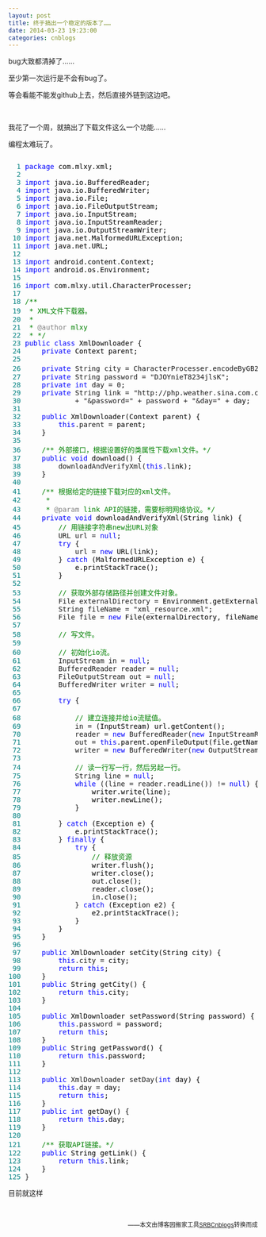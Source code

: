 ```yaml
---
layout: post
title: 终于搞出一个稳定的版本了……
date: 2014-03-23 19:23:00
categories: cnblogs
---
```


<p>bug大致都清掉了&hellip;&hellip;</p>
<p>至少第一次运行是不会有bug了。</p>
<p>等会看能不能发github上去，然后直接外链到这边吧。</p>
<p>&nbsp;</p>
<p>我花了一个周，就搞出了下载文件这么一个功能&hellip;&hellip;</p>
<p>编程太难玩了。</p>
<div class="cnblogs_code" onclick="cnblogs_code_show('8eb4b42b-81ac-4a6a-a20d-2050264b0a20')"><img id="code_img_closed_8eb4b42b-81ac-4a6a-a20d-2050264b0a20" class="code_img_closed" src="http://images.cnblogs.com/OutliningIndicators/ContractedBlock.gif" alt="" /><img id="code_img_opened_8eb4b42b-81ac-4a6a-a20d-2050264b0a20" class="code_img_opened" style="display: none;" onclick="cnblogs_code_hide('8eb4b42b-81ac-4a6a-a20d-2050264b0a20',event)" src="http://images.cnblogs.com/OutliningIndicators/ExpandedBlockStart.gif" alt="" />
<div id="cnblogs_code_open_8eb4b42b-81ac-4a6a-a20d-2050264b0a20" class="cnblogs_code_hide">
<pre><span style="color: #008080;">  1</span> <span style="color: #0000ff;">package</span><span style="color: #000000;"> com.mlxy.xml;
</span><span style="color: #008080;">  2</span> 
<span style="color: #008080;">  3</span> <span style="color: #0000ff;">import</span><span style="color: #000000;"> java.io.BufferedReader;
</span><span style="color: #008080;">  4</span> <span style="color: #0000ff;">import</span><span style="color: #000000;"> java.io.BufferedWriter;
</span><span style="color: #008080;">  5</span> <span style="color: #0000ff;">import</span><span style="color: #000000;"> java.io.File;
</span><span style="color: #008080;">  6</span> <span style="color: #0000ff;">import</span><span style="color: #000000;"> java.io.FileOutputStream;
</span><span style="color: #008080;">  7</span> <span style="color: #0000ff;">import</span><span style="color: #000000;"> java.io.InputStream;
</span><span style="color: #008080;">  8</span> <span style="color: #0000ff;">import</span><span style="color: #000000;"> java.io.InputStreamReader;
</span><span style="color: #008080;">  9</span> <span style="color: #0000ff;">import</span><span style="color: #000000;"> java.io.OutputStreamWriter;
</span><span style="color: #008080;"> 10</span> <span style="color: #0000ff;">import</span><span style="color: #000000;"> java.net.MalformedURLException;
</span><span style="color: #008080;"> 11</span> <span style="color: #0000ff;">import</span><span style="color: #000000;"> java.net.URL;
</span><span style="color: #008080;"> 12</span> 
<span style="color: #008080;"> 13</span> <span style="color: #0000ff;">import</span><span style="color: #000000;"> android.content.Context;
</span><span style="color: #008080;"> 14</span> <span style="color: #0000ff;">import</span><span style="color: #000000;"> android.os.Environment;
</span><span style="color: #008080;"> 15</span> 
<span style="color: #008080;"> 16</span> <span style="color: #0000ff;">import</span><span style="color: #000000;"> com.mlxy.util.CharacterProcesser;
</span><span style="color: #008080;"> 17</span> 
<span style="color: #008080;"> 18</span> <span style="color: #008000;">/**</span> 
<span style="color: #008080;"> 19</span> <span style="color: #008000;"> * XML文件下载器。
</span><span style="color: #008080;"> 20</span> <span style="color: #008000;"> * 
</span><span style="color: #008080;"> 21</span> <span style="color: #008000;"> * </span><span style="color: #808080;">@author</span><span style="color: #008000;"> mlxy
</span><span style="color: #008080;"> 22</span> <span style="color: #008000;"> * </span><span style="color: #008000;">*/</span>
<span style="color: #008080;"> 23</span> <span style="color: #0000ff;">public</span> <span style="color: #0000ff;">class</span><span style="color: #000000;"> XmlDownloader {
</span><span style="color: #008080;"> 24</span>     <span style="color: #0000ff;">private</span><span style="color: #000000;"> Context parent;
</span><span style="color: #008080;"> 25</span>     
<span style="color: #008080;"> 26</span>     <span style="color: #0000ff;">private</span> String city = CharacterProcesser.encodeByGB2312("南昌"<span style="color: #000000;">);
</span><span style="color: #008080;"> 27</span>     <span style="color: #0000ff;">private</span> String password = "DJOYnieT8234jlsK"<span style="color: #000000;">;
</span><span style="color: #008080;"> 28</span>     <span style="color: #0000ff;">private</span> <span style="color: #0000ff;">int</span> day = 0<span style="color: #000000;">;
</span><span style="color: #008080;"> 29</span>     <span style="color: #0000ff;">private</span> String link = "http://php.weather.sina.com.cn/xml.php?city=" +<span style="color: #000000;"> city
</span><span style="color: #008080;"> 30</span>             + "&amp;password=" + password + "&amp;day=" +<span style="color: #000000;"> day;
</span><span style="color: #008080;"> 31</span>     
<span style="color: #008080;"> 32</span>     <span style="color: #0000ff;">public</span><span style="color: #000000;"> XmlDownloader(Context parent) {
</span><span style="color: #008080;"> 33</span>         <span style="color: #0000ff;">this</span>.parent =<span style="color: #000000;"> parent;
</span><span style="color: #008080;"> 34</span> <span style="color: #000000;">    }
</span><span style="color: #008080;"> 35</span>     
<span style="color: #008080;"> 36</span>     <span style="color: #008000;">/**</span><span style="color: #008000;"> 外部接口，根据设置好的类属性下载xml文件。</span><span style="color: #008000;">*/</span>
<span style="color: #008080;"> 37</span>     <span style="color: #0000ff;">public</span> <span style="color: #0000ff;">void</span><span style="color: #000000;"> download() {
</span><span style="color: #008080;"> 38</span>         downloadAndVerifyXml(<span style="color: #0000ff;">this</span><span style="color: #000000;">.link);
</span><span style="color: #008080;"> 39</span> <span style="color: #000000;">    }
</span><span style="color: #008080;"> 40</span>     
<span style="color: #008080;"> 41</span>     <span style="color: #008000;">/**</span><span style="color: #008000;"> 根据给定的链接下载对应的xml文件。
</span><span style="color: #008080;"> 42</span> <span style="color: #008000;">     * 
</span><span style="color: #008080;"> 43</span> <span style="color: #008000;">     * </span><span style="color: #808080;">@param</span><span style="color: #008000;"> link API的链接，需要标明网络协议。</span><span style="color: #008000;">*/</span>
<span style="color: #008080;"> 44</span>     <span style="color: #0000ff;">private</span> <span style="color: #0000ff;">void</span><span style="color: #000000;"> downloadAndVerifyXml(String link) {
</span><span style="color: #008080;"> 45</span>         <span style="color: #008000;">//</span><span style="color: #008000;"> 用链接字符串new出URL对象</span>
<span style="color: #008080;"> 46</span>         URL url = <span style="color: #0000ff;">null</span><span style="color: #000000;">;
</span><span style="color: #008080;"> 47</span>         <span style="color: #0000ff;">try</span><span style="color: #000000;"> {
</span><span style="color: #008080;"> 48</span>             url = <span style="color: #0000ff;">new</span><span style="color: #000000;"> URL(link);
</span><span style="color: #008080;"> 49</span>         } <span style="color: #0000ff;">catch</span><span style="color: #000000;"> (MalformedURLException e) {
</span><span style="color: #008080;"> 50</span> <span style="color: #000000;">            e.printStackTrace();
</span><span style="color: #008080;"> 51</span> <span style="color: #000000;">        }
</span><span style="color: #008080;"> 52</span> 
<span style="color: #008080;"> 53</span>         <span style="color: #008000;">//</span><span style="color: #008000;"> 获取外部存储路径并创建文件对象。</span>
<span style="color: #008080;"> 54</span>         File externalDirectory =<span style="color: #000000;"> Environment.getExternalStorageDirectory();
</span><span style="color: #008080;"> 55</span>         String fileName = "xml_resource.xml"<span style="color: #000000;">;
</span><span style="color: #008080;"> 56</span>         File file = <span style="color: #0000ff;">new</span><span style="color: #000000;"> File(externalDirectory, fileName);
</span><span style="color: #008080;"> 57</span> 
<span style="color: #008080;"> 58</span>         <span style="color: #008000;">//</span><span style="color: #008000;"> 写文件。
</span><span style="color: #008080;"> 59</span>         
<span style="color: #008080;"> 60</span>         <span style="color: #008000;">//</span><span style="color: #008000;"> 初始化io流。</span>
<span style="color: #008080;"> 61</span>         InputStream in = <span style="color: #0000ff;">null</span><span style="color: #000000;">;
</span><span style="color: #008080;"> 62</span>         BufferedReader reader = <span style="color: #0000ff;">null</span><span style="color: #000000;">;
</span><span style="color: #008080;"> 63</span>         FileOutputStream out = <span style="color: #0000ff;">null</span><span style="color: #000000;">;
</span><span style="color: #008080;"> 64</span>         BufferedWriter writer = <span style="color: #0000ff;">null</span><span style="color: #000000;">;
</span><span style="color: #008080;"> 65</span>         
<span style="color: #008080;"> 66</span>         <span style="color: #0000ff;">try</span><span style="color: #000000;"> {
</span><span style="color: #008080;"> 67</span>             
<span style="color: #008080;"> 68</span>             <span style="color: #008000;">//</span><span style="color: #008000;"> 建立连接并给io流赋值。</span>
<span style="color: #008080;"> 69</span>             in =<span style="color: #000000;"> (InputStream) url.getContent();
</span><span style="color: #008080;"> 70</span>             reader = <span style="color: #0000ff;">new</span> BufferedReader(<span style="color: #0000ff;">new</span> InputStreamReader(in, "iso-8859-1"<span style="color: #000000;">));
</span><span style="color: #008080;"> 71</span>             out = <span style="color: #0000ff;">this</span><span style="color: #000000;">.parent.openFileOutput(file.getName(), Context.MODE_PRIVATE);
</span><span style="color: #008080;"> 72</span>             writer = <span style="color: #0000ff;">new</span> BufferedWriter(<span style="color: #0000ff;">new</span> OutputStreamWriter(out, "iso-8859-1"<span style="color: #000000;">));
</span><span style="color: #008080;"> 73</span>             
<span style="color: #008080;"> 74</span>             <span style="color: #008000;">//</span><span style="color: #008000;"> 读一行写一行，然后另起一行。</span>
<span style="color: #008080;"> 75</span>             String line = <span style="color: #0000ff;">null</span><span style="color: #000000;">;
</span><span style="color: #008080;"> 76</span>             <span style="color: #0000ff;">while</span> ((line = reader.readLine()) != <span style="color: #0000ff;">null</span><span style="color: #000000;">) {
</span><span style="color: #008080;"> 77</span> <span style="color: #000000;">                writer.write(line);
</span><span style="color: #008080;"> 78</span> <span style="color: #000000;">                writer.newLine();
</span><span style="color: #008080;"> 79</span> <span style="color: #000000;">            }
</span><span style="color: #008080;"> 80</span>             
<span style="color: #008080;"> 81</span>         } <span style="color: #0000ff;">catch</span><span style="color: #000000;"> (Exception e) {
</span><span style="color: #008080;"> 82</span> <span style="color: #000000;">            e.printStackTrace();
</span><span style="color: #008080;"> 83</span>         } <span style="color: #0000ff;">finally</span><span style="color: #000000;"> {
</span><span style="color: #008080;"> 84</span>             <span style="color: #0000ff;">try</span><span style="color: #000000;"> {
</span><span style="color: #008080;"> 85</span>                 <span style="color: #008000;">//</span><span style="color: #008000;"> 释放资源</span>
<span style="color: #008080;"> 86</span> <span style="color: #000000;">                writer.flush();
</span><span style="color: #008080;"> 87</span> <span style="color: #000000;">                writer.close();
</span><span style="color: #008080;"> 88</span> <span style="color: #000000;">                out.close();
</span><span style="color: #008080;"> 89</span> <span style="color: #000000;">                reader.close();
</span><span style="color: #008080;"> 90</span> <span style="color: #000000;">                in.close();
</span><span style="color: #008080;"> 91</span>             } <span style="color: #0000ff;">catch</span><span style="color: #000000;"> (Exception e2) {
</span><span style="color: #008080;"> 92</span> <span style="color: #000000;">                e2.printStackTrace();
</span><span style="color: #008080;"> 93</span> <span style="color: #000000;">            }
</span><span style="color: #008080;"> 94</span> <span style="color: #000000;">        }
</span><span style="color: #008080;"> 95</span> <span style="color: #000000;">    }
</span><span style="color: #008080;"> 96</span>     
<span style="color: #008080;"> 97</span>     <span style="color: #0000ff;">public</span><span style="color: #000000;"> XmlDownloader setCity(String city) {
</span><span style="color: #008080;"> 98</span>         <span style="color: #0000ff;">this</span>.city =<span style="color: #000000;"> city;
</span><span style="color: #008080;"> 99</span>         <span style="color: #0000ff;">return</span> <span style="color: #0000ff;">this</span><span style="color: #000000;">;
</span><span style="color: #008080;">100</span> <span style="color: #000000;">    }
</span><span style="color: #008080;">101</span>     <span style="color: #0000ff;">public</span><span style="color: #000000;"> String getCity() {
</span><span style="color: #008080;">102</span>         <span style="color: #0000ff;">return</span> <span style="color: #0000ff;">this</span><span style="color: #000000;">.city;
</span><span style="color: #008080;">103</span> <span style="color: #000000;">    }
</span><span style="color: #008080;">104</span>     
<span style="color: #008080;">105</span>     <span style="color: #0000ff;">public</span><span style="color: #000000;"> XmlDownloader setPassword(String password) {
</span><span style="color: #008080;">106</span>         <span style="color: #0000ff;">this</span>.password =<span style="color: #000000;"> password;
</span><span style="color: #008080;">107</span>         <span style="color: #0000ff;">return</span> <span style="color: #0000ff;">this</span><span style="color: #000000;">;
</span><span style="color: #008080;">108</span> <span style="color: #000000;">    }
</span><span style="color: #008080;">109</span>     <span style="color: #0000ff;">public</span><span style="color: #000000;"> String getPassword() {
</span><span style="color: #008080;">110</span>         <span style="color: #0000ff;">return</span> <span style="color: #0000ff;">this</span><span style="color: #000000;">.password;
</span><span style="color: #008080;">111</span> <span style="color: #000000;">    }
</span><span style="color: #008080;">112</span>     
<span style="color: #008080;">113</span>     <span style="color: #0000ff;">public</span> XmlDownloader setDay(<span style="color: #0000ff;">int</span><span style="color: #000000;"> day) {
</span><span style="color: #008080;">114</span>         <span style="color: #0000ff;">this</span>.day =<span style="color: #000000;"> day;
</span><span style="color: #008080;">115</span>         <span style="color: #0000ff;">return</span> <span style="color: #0000ff;">this</span><span style="color: #000000;">;
</span><span style="color: #008080;">116</span> <span style="color: #000000;">    }
</span><span style="color: #008080;">117</span>     <span style="color: #0000ff;">public</span> <span style="color: #0000ff;">int</span><span style="color: #000000;"> getDay() {
</span><span style="color: #008080;">118</span>         <span style="color: #0000ff;">return</span> <span style="color: #0000ff;">this</span><span style="color: #000000;">.day;
</span><span style="color: #008080;">119</span> <span style="color: #000000;">    }
</span><span style="color: #008080;">120</span>     
<span style="color: #008080;">121</span>     <span style="color: #008000;">/**</span><span style="color: #008000;"> 获取API链接。</span><span style="color: #008000;">*/</span>
<span style="color: #008080;">122</span>     <span style="color: #0000ff;">public</span><span style="color: #000000;"> String getLink() {
</span><span style="color: #008080;">123</span>         <span style="color: #0000ff;">return</span> <span style="color: #0000ff;">this</span><span style="color: #000000;">.link;
</span><span style="color: #008080;">124</span> <span style="color: #000000;">    }
</span><span style="color: #008080;">125</span> }</pre>
</div>
<span class="cnblogs_code_collapse">目前就这样</span></div>
<p>&nbsp;</p>

<p align=right><span style="font-size: 12px">——本文由博客园搬家工具<a href="https://github.com/mlxy/SRBCnblogs">SRBCnblogs</a>转换而成</span></p>